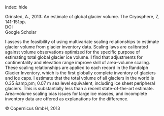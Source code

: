 index: hide

<div class="Citation">

  <div class="Citation-body">
    <div class="Citation-text">Grinsted, A., 2013: An estimate of global glacier volume. <span class="Article-journal">The Cryosphere, </span><span class="Article-volume">7, </span>141-151pp.</div>
    <div class="Citation-links">
      <div class="CitationLink" data-href="https://doi.org/10.5194/tc-7-141-2013">
        <div class="CitationLink-icon CitationLink-Doi"></div>
        <div class="CitationLink-text">DOI</div>
      </div>
      <div class="CitationLink" data-href="https://scholar.google.com/scholar?q=10.5194/tc-7-141-2013">
        <div class="CitationLink-icon CitationLink-Scholar"></div>
        <div class="CitationLink-text">Google Scholar</div>
      </div>
    </div>
  </div>
</div>

I assess the feasibility of using multivariate scaling relationships to estimate glacier volume from glacier inventory data. Scaling laws are calibrated against volume observations optimized for the specific purpose of estimating total global glacier ice volume. I find that adjustments for continentality and elevation range improve skill of area–volume scaling. These scaling relationships are applied to each record in the Randolph Glacier Inventory, which is the first globally complete inventory of glaciers and ice caps. I estimate that the total volume of all glaciers in the world is 0.35 &amp;amp;pm; 0.07 m sea level equivalent, including ice sheet peripheral glaciers. This is substantially less than a recent state-of-the-art estimate. Area–volume scaling bias issues for large ice masses, and incomplete inventory data are offered as explanations for the difference.

<div class="Citation-copy">
&copy; Copernicus GmbH, 2013
</div>